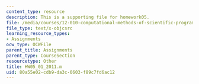 ```yaml
---
content_type: resource
description: This is a supporting file for homework05.
file: /media/courses/12-010-computational-methods-of-scientific-programming-fall-2011/80a55e02cdb9da3c0603f89c7fd6ac12_HW05_01_2011.m
file_type: text/x-objcsrc
learning_resource_types:
- Assignments
ocw_type: OCWFile
parent_title: Assignments
parent_type: CourseSection
resourcetype: Other
title: HW05_01_2011.m
uid: 80a55e02-cdb9-da3c-0603-f89c7fd6ac12
---
```

